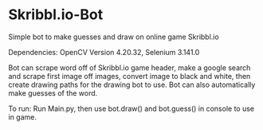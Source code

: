 # Skribbl.io-Bot
Simple bot to make guesses and draw on online game Skribbl.io

Dependencies:
OpenCV Version 4.20.32,
Selenium 3.141.0

Bot can scrape word off of Skribbl.io game header, make a google search and scrape first image off images,
convert image to black and white, then create drawing paths for the drawing bot to use.
Bot can also automatically make guesses of the word.

To run:
Run Main.py, then use bot.draw() and bot.guess() in console to use in game.
